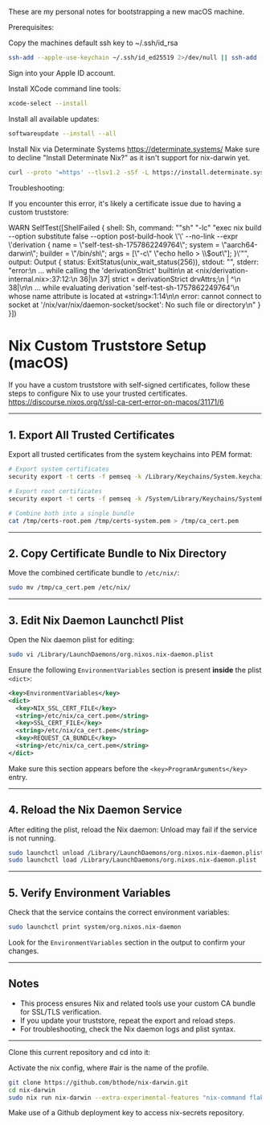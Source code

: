 These are my personal notes for bootstrapping a new macOS machine.

Prerequisites:

Copy the machines default ssh key to ~/.ssh/id_rsa

```sh
ssh-add --apple-use-keychain ~/.ssh/id_ed25519 2>/dev/null || ssh-add --apple-use-keychain ~/.ssh/id_rsa 2>/dev/null || echo "No standard SSH keys found"
```

Sign into your Apple ID account.

Install XCode command line tools:

```sh
xcode-select --install
```

Install all available updates:

```sh
softwareupdate --install --all
```

Install Nix via Determinate Systems https://determinate.systems/
Make sure to decline "Install Determinate Nix?" as it isn't support for nix-darwin yet.

```sh
curl --proto '=https' --tlsv1.2 -sSf -L https://install.determinate.systems/nix | sh -s -- install
```

Troubleshooting:

If you encounter this error, it's likely a certificate issue due to having a custom truststore:

WARN SelfTest([ShellFailed { shell: Sh, command: "\"sh\" \"-lc\" \"exec nix build --option substitute false --option post-build-hook \\'\\' --no-link --expr \\'derivation { name = \\\"self-test-sh-1757862249764\\\"; system = \\\"aarch64-darwin\\\"; builder = \\\"/bin/sh\\\"; args = [\\\"-c\\\" \\\"echo hello > \\\\$out\\\"]; }\\'\"", output: Output { status: ExitStatus(unix_wait_status(256)), stdout: "", stderr: "error:\n … while calling the 'derivationStrict' builtin\n at <nix/derivation-internal.nix>:37:12:\n 36|\n 37| strict = derivationStrict drvAttrs;\n | ^\n 38|\n\n … while evaluating derivation 'self-test-sh-1757862249764'\n whose name attribute is located at «string»:1:14\n\n error: cannot connect to socket at '/nix/var/nix/daemon-socket/socket': No such file or directory\n" } }])

# Nix Custom Truststore Setup (macOS)

If you have a custom truststore with self-signed certificates, follow these steps to configure Nix to use your trusted certificates.
https://discourse.nixos.org/t/ssl-ca-cert-error-on-macos/31171/6

---

## 1. Export All Trusted Certificates

Export all trusted certificates from the system keychains into PEM format:

```sh
# Export system certificates
security export -t certs -f pemseq -k /Library/Keychains/System.keychain -o /tmp/certs-system.pem

# Export root certificates
security export -t certs -f pemseq -k /System/Library/Keychains/SystemRootCertificates.keychain -o /tmp/certs-root.pem

# Combine both into a single bundle
cat /tmp/certs-root.pem /tmp/certs-system.pem > /tmp/ca_cert.pem
```

---

## 2. Copy Certificate Bundle to Nix Directory

Move the combined certificate bundle to `/etc/nix/`:

```sh
sudo mv /tmp/ca_cert.pem /etc/nix/
```

---

## 3. Edit Nix Daemon Launchctl Plist

Open the Nix daemon plist for editing:

```sh
sudo vi /Library/LaunchDaemons/org.nixos.nix-daemon.plist
```

Ensure the following `EnvironmentVariables` section is present **inside** the plist `<dict>`:

```xml
<key>EnvironmentVariables</key>
<dict>
  <key>NIX_SSL_CERT_FILE</key>
  <string>/etc/nix/ca_cert.pem</string>
  <key>SSL_CERT_FILE</key>
  <string>/etc/nix/ca_cert.pem</string>
  <key>REQUEST_CA_BUNDLE</key>
  <string>/etc/nix/ca_cert.pem</string>
</dict>
```

Make sure this section appears before the `<key>ProgramArguments</key>` entry.

---

## 4. Reload the Nix Daemon Service

After editing the plist, reload the Nix daemon:
Unload may fail if the service is not running.

```sh
sudo launchctl unload /Library/LaunchDaemons/org.nixos.nix-daemon.plist
sudo launchctl load /Library/LaunchDaemons/org.nixos.nix-daemon.plist
````

---

## 5. Verify Environment Variables

Check that the service contains the correct environment variables:

```sh
sudo launchctl print system/org.nixos.nix-daemon
````

Look for the `EnvironmentVariables` section in the output to confirm your changes.

---

## Notes

- This process ensures Nix and related tools use your custom CA bundle for SSL/TLS verification.
- If you update your truststore, repeat the export and reload steps.
- For troubleshooting, check the Nix daemon logs and plist syntax.

---


Clone this current repository and cd into it:

Activate the nix config, where #air is the name of the profile.

```sh
git clone https://github.com/bthode/nix-darwin.git
cd nix-darwin
sudo nix run nix-darwin --extra-experimental-features "nix-command flakes" -- switch --flake .#air
```

Make use of a Github deployment key to access nix-secrets repository.
